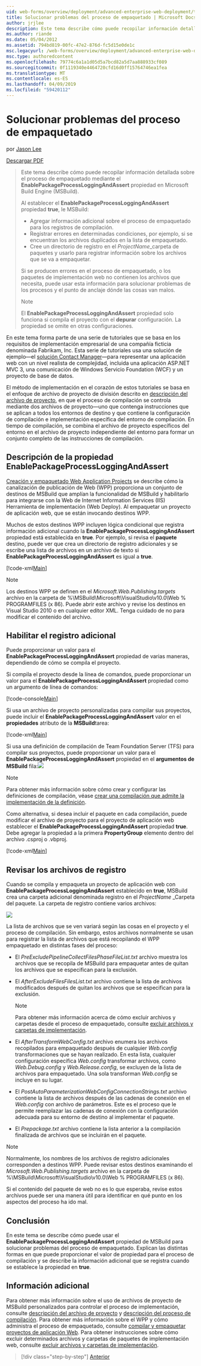 ```yaml
---
uid: web-forms/overview/deployment/advanced-enterprise-web-deployment/troubleshooting-the-packaging-process
title: Solucionar problemas del proceso de empaquetado | Microsoft Docs
author: jrjlee
description: Este tema describe cómo puede recopilar información detallada sobre el proceso de empaquetado mediante la propiedad EnablePackageProcessLoggingAndAssert en la letra M...
ms.author: riande
ms.date: 05/04/2012
ms.assetid: 794bd819-00fc-47e2-876d-fc5d15e0de1c
msc.legacyurl: /web-forms/overview/deployment/advanced-enterprise-web-deployment/troubleshooting-the-packaging-process
msc.type: authoredcontent
ms.openlocfilehash: 79774c6a1a1d05d5a7bcd82a5d7aa888933cf089
ms.sourcegitcommit: 0f1119340e4464720cfd16d0ff15764746ea1fea
ms.translationtype: MT
ms.contentlocale: es-ES
ms.lasthandoff: 04/09/2019
ms.locfileid: "59420112"
---
```

# <a name="troubleshooting-the-packaging-process"></a>Solucionar problemas del proceso de empaquetado

por [Jason Lee](https://github.com/jrjlee)

[Descargar PDF](https://msdnshared.blob.core.windows.net/media/MSDNBlogsFS/prod.evol.blogs.msdn.com/CommunityServer.Blogs.Components.WeblogFiles/00/00/00/63/56/8130.DeployingWebAppsInEnterpriseScenarios.pdf)

> Este tema describe cómo puede recopilar información detallada sobre el proceso de empaquetado mediante el **EnablePackageProcessLoggingAndAssert** propiedad en Microsoft Build Engine (MSBuild).
> 
> Al establecer el **EnablePackageProcessLoggingAndAssert** propiedad **true**, le MSBuild:
> 
> - Agregar información adicional sobre el proceso de empaquetado para los registros de compilación.
> - Registrar errores en determinadas condiciones, por ejemplo, si se encuentran los archivos duplicados en la lista de empaquetado.
> - Cree un directorio de registro en el *ProjectName*\_carpeta de paquetes y usarlo para registrar información sobre los archivos que se va a empaquetar.
> 
> Si se producen errores en el proceso de empaquetado, o los paquetes de implementación web no contienen los archivos que necesita, puede usar esta información para solucionar problemas de los procesos y el punto de anclaje dónde las cosas van malos.
> 
> > [!NOTE]
> > El **EnablePackageProcessLoggingAndAssert** propiedad solo funciona si compila el proyecto con el **depurar** configuración. La propiedad se omite en otras configuraciones.


En este tema forma parte de una serie de tutoriales que se basa en los requisitos de implementación empresarial de una compañía ficticia denominada Fabrikam, Inc. Esta serie de tutoriales usa una solución de ejemplo&#x2014;el [solución Contact Manager](../web-deployment-in-the-enterprise/the-contact-manager-solution.md)&#x2014;para representar una aplicación web con un nivel realista de complejidad, incluida una aplicación ASP.NET MVC 3, una comunicación de Windows Servicio Foundation (WCF) y un proyecto de base de datos.

El método de implementación en el corazón de estos tutoriales se basa en el enfoque de archivo de proyecto de división descrito en [descripción del archivo de proyecto](../web-deployment-in-the-enterprise/understanding-the-project-file.md), en que el proceso de compilación se controla mediante dos archivos de proyecto&#x2014;uno que contenga instrucciones que se aplican a todos los entornos de destino y que contiene la configuración de compilación e implementación específica del entorno de compilación. En tiempo de compilación, se combina el archivo de proyecto específicos del entorno en el archivo de proyecto independiente del entorno para formar un conjunto completo de las instrucciones de compilación.

## <a name="understanding-the-enablepackageprocessloggingandassert-property"></a>Descripción de la propiedad EnablePackageProcessLoggingAndAssert

[Creación y empaquetado Web Application Projects](../web-deployment-in-the-enterprise/building-and-packaging-web-application-projects.md) se describe cómo la canalización de publicación de Web (WPP) proporciona un conjunto de destinos de MSBuild que amplían la funcionalidad de MSBuild y habilitarlo para integrarse con la Web de Internet Information Services (IIS) Herramienta de implementación (Web Deploy). Al empaquetar un proyecto de aplicación web, que se están invocando destinos WPP.

Muchos de estos destinos WPP incluyen lógica condicional que registra información adicional cuando la **EnablePackageProcessLoggingAndAssert** propiedad está establecida en **true**. Por ejemplo, si revisa el **paquete** destino, puede ver que crea un directorio de registro adicionales y se escribe una lista de archivos en un archivo de texto si **EnablePackageProcessLoggingAndAssert** es igual a **true**.


[!code-xml[Main](troubleshooting-the-packaging-process/samples/sample1.xml)]


> [!NOTE]
> Los destinos WPP se definen en el *Microsoft.Web.Publishing.targets* archivo en la carpeta de %\MSBuild\Microsoft\VisualStudio\v10.0\Web % PROGRAMFILES (x 86). Puede abrir este archivo y revise los destinos en Visual Studio 2010 o en cualquier editor XML. Tenga cuidado de no para modificar el contenido del archivo.


## <a name="enabling-the-additional-logging"></a>Habilitar el registro adicional

Puede proporcionar un valor para el **EnablePackageProcessLoggingAndAssert** propiedad de varias maneras, dependiendo de cómo se compila el proyecto.

Si compila el proyecto desde la línea de comandos, puede proporcionar un valor para el **EnablePackageProcessLoggingAndAssert** propiedad como un argumento de línea de comandos:


[!code-console[Main](troubleshooting-the-packaging-process/samples/sample2.cmd)]


Si usa un archivo de proyecto personalizadas para compilar sus proyectos, puede incluir el **EnablePackageProcessLoggingAndAssert** valor en el **propiedades** atributo de la **MSBuild**tarea:


[!code-xml[Main](troubleshooting-the-packaging-process/samples/sample3.xml)]


Si usa una definición de compilación de Team Foundation Server (TFS) para compilar sus proyectos, puede proporcionar un valor para el **EnablePackageProcessLoggingAndAssert** propiedad en el **argumentos de MSBuild** fila:![](troubleshooting-the-packaging-process/_static/image1.png)

> [!NOTE]
> Para obtener más información sobre cómo crear y configurar las definiciones de compilación, véase [crear una compilación que admite la implementación de la definición](../configuring-team-foundation-server-for-web-deployment/creating-a-build-definition-that-supports-deployment.md).


Como alternativa, si desea incluir el paquete en cada compilación, puede modificar el archivo de proyecto para el proyecto de aplicación web establecer el **EnablePackageProcessLoggingAndAssert** propiedad **true**. Debe agregar la propiedad a la primera **PropertyGroup** elemento dentro del archivo .csproj o .vbproj.


[!code-xml[Main](troubleshooting-the-packaging-process/samples/sample4.xml)]


## <a name="reviewing-the-log-files"></a>Revisar los archivos de registro

Cuando se compila y empaqueta un proyecto de aplicación web con **EnablePackageProcessLoggingAndAssert** establecido en **true**, MSBuild crea una carpeta adicional denominada registro en el *ProjectName* \_Carpeta del paquete. La carpeta de registro contiene varios archivos:

![](troubleshooting-the-packaging-process/_static/image2.png)

La lista de archivos que se ven variará según las cosas en el proyecto y el proceso de compilación. Sin embargo, estos archivos normalmente se usan para registrar la lista de archivos que está recopilando el WPP empaquetado en distintas fases del proceso:

- El *PreExcludePipelineCollectFilesPhaseFileList.txt* archivo muestra los archivos que se recopila de MSBuild para empaquetar antes de quitan los archivos que se especifican para la exclusión.
- El *AfterExcludeFilesFilesList.txt* archivo contiene la lista de archivos modificados después de quitan los archivos que se especifican para la exclusión.

    > [!NOTE]
    > Para obtener más información acerca de cómo excluir archivos y carpetas desde el proceso de empaquetado, consulte [excluir archivos y carpetas de implementación](excluding-files-and-folders-from-deployment.md).
- El *AfterTransformWebConfig.txt* archivo enumera los archivos recopilados para empaquetado después de cualquier *Web.config* transformaciones que se hayan realizado. En esta lista, cualquier configuración específica *Web.config* transformar archivos, como *Web.Debug.config* y *Web.Release.config*, se excluyen de la lista de archivos para empaquetado. Una sola transforman *Web.config* se incluye en su lugar.
- El *PostAutoParameterizationWebConfigConnectionStrings.txt* archivo contiene la lista de archivos después de las cadenas de conexión en el *Web.config* con archivo de parámetros. Este es el proceso que le permite reemplazar las cadenas de conexión con la configuración adecuada para su entorno de destino al implementar el paquete.
- El *Prepackage.txt* archivo contiene la lista anterior a la compilación finalizada de archivos que se incluirán en el paquete.

> [!NOTE]
> Normalmente, los nombres de los archivos de registro adicionales corresponden a destinos WPP. Puede revisar estos destinos examinando el *Microsoft.Web.Publishing.targets* archivo en la carpeta de %\MSBuild\Microsoft\VisualStudio\v10.0\Web % PROGRAMFILES (x 86).


Si el contenido del paquete de web no es lo que esperaba, revise estos archivos puede ser una manera útil para identificar en qué punto en los aspectos del proceso ha ido mal.

## <a name="conclusion"></a>Conclusión

En este tema se describe cómo puede usar el **EnablePackageProcessLoggingAndAssert** propiedad de MSBuild para solucionar problemas del proceso de empaquetado. Explican las distintas formas en que puede proporcionar el valor de propiedad para el proceso de compilación y se describe la información adicional que se registra cuando se establece la propiedad en **true**.

## <a name="further-reading"></a>Información adicional

Para obtener más información sobre el uso de archivos de proyecto de MSBuild personalizados para controlar el proceso de implementación, consulte [descripción del archivo de proyecto](../web-deployment-in-the-enterprise/understanding-the-project-file.md) y [descripción del proceso de compilación](../web-deployment-in-the-enterprise/understanding-the-build-process.md). Para obtener más información sobre el WPP y cómo administra el proceso de empaquetado, consulte [compilar y empaquetar proyectos de aplicación Web](../web-deployment-in-the-enterprise/building-and-packaging-web-application-projects.md). Para obtener instrucciones sobre cómo excluir determinados archivos y carpetas de paquetes de implementación web, consulte [excluir archivos y carpetas de implementación](excluding-files-and-folders-from-deployment.md).

> [!div class="step-by-step"]
> [Anterior](running-windows-powershell-scripts-from-msbuild-project-files.md)
